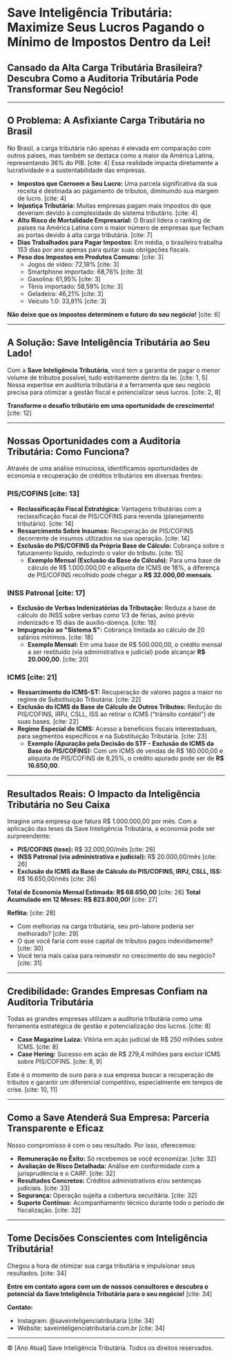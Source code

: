 # Save Inteligência Tributária: Maximize Seus Lucros Pagando o Mínimo de Impostos Dentro da Lei!

## Cansado da Alta Carga Tributária Brasileira? Descubra Como a Auditoria Tributária Pode Transformar Seu Negócio!

---

## O Problema: A Asfixiante Carga Tributária no Brasil

No Brasil, a carga tributária não apenas é elevada em comparação com outros países, mas também se destaca como a maior da América Latina, representando 36% do PIB. [cite: 4] Essa realidade impacta diretamente a lucratividade e a sustentabilidade das empresas.

* **Impostos que Corroem o Seu Lucro:** Uma parcela significativa da sua receita é destinada ao pagamento de tributos, diminuindo sua margem de lucro. [cite: 4]
* **Injustiça Tributária:** Muitas empresas pagam mais impostos do que deveriam devido à complexidade do sistema tributário. [cite: 4]
* **Alto Risco de Mortalidade Empresarial:** O Brasil lidera o ranking de países na América Latina com o maior número de empresas que fecham as portas devido à alta carga tributária. [cite: 7]
* **Dias Trabalhados para Pagar Impostos:** Em média, o brasileiro trabalha 153 dias por ano apenas para quitar suas obrigações fiscais.
* **Peso dos Impostos em Produtos Comuns:** [cite: 3]
    * Jogos de vídeo: 72,18% [cite: 3]
    * Smartphone importado: 68,76% [cite: 3]
    * Gasolina: 61,95% [cite: 3]
    * Tênis importado: 58,59% [cite: 3]
    * Geladeira: 46,21% [cite: 3]
    * Veículo 1.0: 33,81% [cite: 3]

**Não deixe que os impostos determinem o futuro do seu negócio!** [cite: 6]

---

## A Solução: Save Inteligência Tributária ao Seu Lado!

Com a **Save Inteligência Tributária**, você tem a garantia de pagar o menor volume de tributos possível, tudo estritamente dentro da lei. [cite: 1, 5] Nossa expertise em auditoria tributária é a ferramenta que seu negócio precisa para otimizar a gestão fiscal e potencializar seus lucros. [cite: 2, 8]

**Transforme o desafio tributário em uma oportunidade de crescimento!** [cite: 12]

---

## Nossas Oportunidades com a Auditoria Tributária: Como Funciona?

Através de uma análise minuciosa, identificamos oportunidades de economia e recuperação de créditos tributários em diversas frentes:

### PIS/COFINS [cite: 13]
* **Reclassificação Fiscal Estratégica:** Vantagens tributárias com a reclassificação fiscal de PIS/COFINS para revenda (planejamento tributário). [cite: 14]
* **Ressarcimento Sobre Insumos:** Recuperação de PIS/COFINS decorrente de insumos utilizados na sua operação. [cite: 14]
* **Exclusão do PIS/COFINS da Própria Base de Cálculo:** Cobrança sobre o faturamento líquido, reduzindo o valor do tributo. [cite: 15]
    * **Exemplo Mensal (Exclusão da Base de Cálculo):** Para uma base de cálculo de R$ 1.000.000,00 e alíquota de ICMS de 18%, a diferença de PIS/COFINS recolhido pode chegar a **R$ 32.000,00 mensais**.

### INSS Patronal [cite: 17]
* **Exclusão de Verbas Indenizatórias da Tributação:** Reduza a base de cálculo do INSS sobre verbas como 1/3 de férias, aviso prévio indenizado e 15 dias de auxílio-doença. [cite: 18]
* **Impugnação ao "Sistema S":** Cobrança limitada ao cálculo de 20 salários mínimos. [cite: 18]
    * **Exemplo Mensal:** Em uma base de R$ 500.000,00, o crédito mensal a ser restituído (via administrativa e judicial) pode alcançar **R$ 20.000,00**. [cite: 20]

### ICMS [cite: 21]
* **Ressarcimento do ICMS-ST:** Recuperação de valores pagos a maior no regime de Substituição Tributária. [cite: 22]
* **Exclusão do ICMS da Base de Cálculo de Outros Tributos:** Redução do PIS/COFINS, IRPJ, CSLL, ISS ao retirar o ICMS ("trânsito contábil") de suas bases. [cite: 22]
* **Regime Especial do ICMS:** Acesso a benefícios fiscais interestaduais, para segmentos específicos e na Substituição Tributária. [cite: 23]
    * **Exemplo (Apuração pela Decisão do STF - Exclusão do ICMS da Base do PIS/COFINS):** Com um ICMS de vendas de R$ 180.000,00 e alíquota de PIS/COFINS de 9,25%, o crédito apurado pode ser de **R$ 16.650,00**.

---

## Resultados Reais: O Impacto da Inteligência Tributária no Seu Caixa

Imagine uma empresa que fatura R$ 1.000.000,00 por mês. Com a aplicação das teses da Save Inteligência Tributária, a economia pode ser surpreendente:

* **PIS/COFINS (tese):** R$ 32.000,00/mês [cite: 26]
* **INSS Patronal (via administrativa e judicial):** R$ 20.000,00/mês [cite: 26]
* **Exclusão do ICMS da Base de Cálculo do PIS/COFINS, IRPJ, CSLL, ISS:** R$ 16.650,00/mês [cite: 26]

**Total de Economia Mensal Estimada: R$ 68.650,00** [cite: 26]
**Total Acumulado em 12 Meses: R$ 823.800,00!** [cite: 27]

**Reflita:** [cite: 28]
* Com melhorias na carga tributária, seu pró-labore poderia ser melhorado? [cite: 29]
* O que você faria com esse capital de tributos pagos indevidamente? [cite: 30]
* Você teria mais caixa para reinvestir no crescimento do seu negócio? [cite: 31]

---

## Credibilidade: Grandes Empresas Confiam na Auditoria Tributária

Todas as grandes empresas utilizam a auditoria tributária como uma ferramenta estratégica de gestão e potencialização dos lucros. [cite: 8]

* **Case Magazine Luiza:** Vitória em ação judicial de R$ 250 milhões sobre ICMS. [cite: 8]
* **Case Hering:** Sucesso em ação de R$ 279,4 milhões para excluir ICMS sobre PIS/COFINS. [cite: 8, 9]

Este é o momento de ouro para a sua empresa buscar a recuperação de tributos e garantir um diferencial competitivo, especialmente em tempos de crise. [cite: 10, 11]

---

## Como a Save Atenderá Sua Empresa: Parceria Transparente e Eficaz

Nosso compromisso é com o seu resultado. Por isso, oferecemos:

* **Remuneração no Êxito:** Só recebemos se você economizar. [cite: 32]
* **Avaliação de Risco Detalhada:** Análise em conformidade com a jurisprudência e o CARF. [cite: 32]
* **Resultados Concretos:** Créditos administrativos e/ou sentenças judiciais. [cite: 33]
* **Segurança:** Operação sujeita a cobertura securitária. [cite: 32]
* **Suporte Contínuo:** Acompanhamento técnico durante todo o período de fiscalização. [cite: 32]

---

## Tome Decisões Conscientes com Inteligência Tributária!

Chegou a hora de otimizar sua carga tributária e impulsionar seus resultados. [cite: 34]

**Entre em contato agora com um de nossos consultores e descubra o potencial da Save Inteligência Tributária para o seu negócio!** [cite: 34]

**Contato:**
* Instagram: @saveinteligenciatributaria [cite: 34]
* Website: saveinteligenciatributaria.com.br [cite: 34]

---

© [Ano Atual] Save Inteligência Tributária. Todos os direitos reservados.
